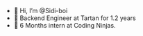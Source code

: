 - 👋 Hi, I’m @Sidi-boi
- 🌱 Backend Engineer at Tartan for 1.2 years
- 🌱 6 Months intern at Coding Ninjas.




<!---
Sidi-boi/Sidi-boi is a ✨ special ✨ repository because its `README.md` (this file) appears on your GitHub profile.
You can click the Preview link to take a look at your changes.
--->
